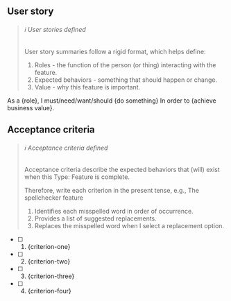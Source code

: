 <!--- Provide a general summary of the issue in the Title above -->

<!------------ FEATURES ------------>
## User story
> ###### :information_source: User stories defined
> User story summaries follow a rigid format, which helps define:
> 1. Roles - the function of the person (or thing) interacting with the feature.
> 2. Expected behaviors - something that should happen or change.
> 3. Value - why this feature is important.

As a {role},
I must/need/want/should {do something}
In order to {achieve business value}.


## Acceptance criteria
> ###### :information_source: Acceptance criteria defined
> Acceptance criteria describe the expected behaviors that (will) exist when this Type: Feature is complete.
>
> Therefore, write each criterion in the present tense, e.g.,
> The spellchecker feature
> 1. Identifies each misspelled word in order of occurrence.
> 2. Provides a list of suggested replacements.
> 3. Replaces the misspelled word when I select a replacement option.

- [ ] 1. {criterion-one}
- [ ] 2. {criterion-two}
- [ ] 3. {criterion-three}
- [ ] 4. {criterion-four}

<!------------ DEFECTS/BUGS ------------>
<!-- DELETE this line for issue Type: Defects
## Expected Behavior
> :information_source: Describe what you believe should happen.

## Current Behavior
> :information_source: Describe what happens instead of the expected behavior.


## Possible Solution
> :white_medium_square: **Optional**: Suggest a fix/reason for the bug.

## Steps to Reproduce (for bugs)
> :information_source: **Important**: Provide a link to a live example, or an unambiguous set of steps to reproduce this bug. Include code to reproduce, if possible.

1. Step one.
2. Step two.
3. Step three.
4. Step four.

## Context
> :information_source: How has this issue affected you? What are you trying to accomplish? Providing context helps us come up with a solution that is most useful in the real world.

## Your Environment
> :information_source: Include as many relevant details about the environment in which the defect occurred.
* Version used:
* Environment name and version (e.g. Chrome 39, node.js 5.4):
* Operating System and version (desktop or mobile):
* Link to your project:

DELETE this line for issue Type: Defects -->
